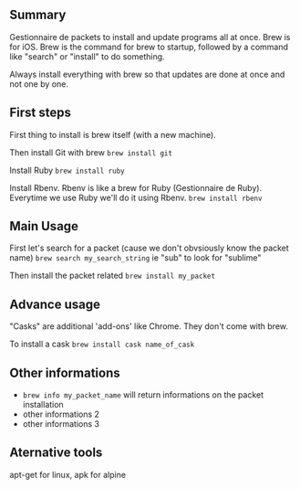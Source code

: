 ## Summary

Gestionnaire de packets to install and update programs all at once. Brew is for iOS. Brew is the  command for brew to startup, followed by a command like "search" or "install" to do something.

Always install everything with brew so that updates are done at once and not one by one.
  
## First steps

First thing to install is brew itself (with a new machine).

Then install Git with brew
`brew install git`

Install Ruby
`brew install ruby`

Install Rbenv. Rbenv is like a brew for Ruby (Gestionnaire de Ruby). Everytime we use Ruby we'll do it using Rbenv.
`brew install rbenv`


## Main Usage

First let's search for a packet (cause we don't obvsiously know the packet name)
`brew search my_search_string` ie "sub" to look for "sublime"

Then install the packet related
`brew install my_packet`


## Advance usage

"Casks" are additional 'add-ons' like Chrome. They don't come with brew.

To install a cask
`brew install cask name_of_cask`

## Other informations

* `brew info my_packet_name` will return informations on the packet installation
* other informations 2
* other informations 3

## Aternative tools

apt-get for linux, apk for alpine
